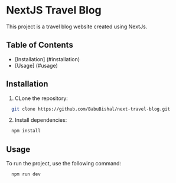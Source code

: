 # NextJS Travel Blog

This project is a travel blog website created using NextJs.

## Table of Contents

- [Installation] (#installation)
- [Usage] (#usage)

## Installation

1. CLone the repository:
```bash
  git clone https://github.com/BabuBishal/next-travel-blog.git
```
2. Install dependencies:
```bash
  npm install
  ```

## Usage

To run the project, use the following command:
```bash
  npm run dev
  ```